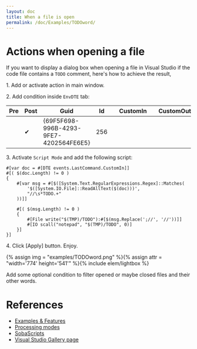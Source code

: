 ```yaml
---
layout: doc
title: When a file is open
permalink: /doc/Examples/TODOword/
---
```


# Actions when opening a file

If you want to display a dialog box when opening a file in Visual Studio if the code file contains a `TODO` comment, here's how to achieve the result,

1\. Add or activate action in main window.

2\. Add condition inside `EnvDTE` tab:

Pre | Post | Guid | Id |    | CustomIn |    | CustomOut | Cancel 
----|------|------|----|----|----------|----|-----------|--------
 &nbsp; |  ✔   | {69F5F698-996B-4293-9FE7-4202564FE6E5} | 256 |  | | | | |

3\. Activate `Script Mode` and add the following script:

```{{site.sbelang}}
#[var doc = #[DTE events.LastCommand.CustomIn]]
#[( $(doc.Length) != 0 )
{
    #[var msg = #[$([System.Text.RegularExpressions.Regex]::Matches(
        '$([System.IO.File]::ReadAllText($(doc)))', 
        "//\s*TODO.+"
    ))]]
    
    #[( $(msg.Length) != 0 )
    {
        #[File write("$(TMP)/TODO"):#[$(msg.Replace(';//', '//'))]]
        #[IO scall("notepad", "$(TMP)/TODO", 0)]
    }]
}]
```

4\. Click [Apply] button. Enjoy.

{% assign img = "examples/TODOword.png" %}{% assign attr = "width='774' height='541'" %}{% include elem/lightbox %}

Add some optional condition to filter opened or maybe closed files and their other words.

# References

* [Examples & Features](../../Examples/)
* [Processing modes](../../Modes/)
* [SobaScripts](../../Scripts/SBE-Scripts/)
* [Visual Studio Gallery page](https://visualstudiogallery.msdn.microsoft.com/ad9f19b2-04c0-46fe-9637-9a52ce4ca661/)
